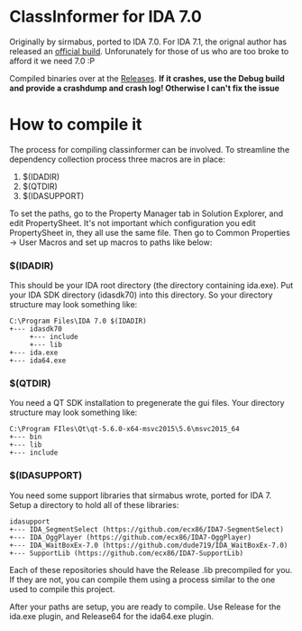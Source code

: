 # ClassInformer for IDA 7.0

Originally by sirmabus, ported to IDA 7.0. For IDA 7.1, the orignal author has released an [official build](https://sourceforge.net/projects/classinformer/). Unforunately for those of us who are too broke to afford it we need 7.0 :P

Compiled binaries over at the [Releases](../../releases). **If it crashes, use the Debug build and provide a crashdump and crash log! Otherwise I can't fix the issue**

# How to compile it

The process for compiling classinformer can be involved. To streamline the dependency collection process three macros are in place:
1. $(IDADIR)
2. $(QTDIR)
3. $(IDASUPPORT)

To set the paths, go to the Property Manager tab in Solution Explorer, and edit PropertySheet.
It's not important which configuration you edit PropertySheet in, they all use the same file.
Then go to Common Properties -> User Macros and set up macros to paths like below:

### $(IDADIR)
This should be your IDA root directory (the directory containing ida.exe).
Put your IDA SDK directory (idasdk70) into this directory.
So your directory structure may look something like:

```
C:\Program Files\IDA 7.0 $(IDADIR)
+--- idasdk70
     +--- include
     +--- lib
+--- ida.exe
+--- ida64.exe
```

### $(QTDIR)
You need a QT SDK installation to pregenerate the gui files.
Your directory structure may look something like:

```
C:\Program FIles\Qt\qt-5.6.0-x64-msvc2015\5.6\msvc2015_64
+--- bin
+--- lib
+--- include
```

### $(IDASUPPORT)
You need some support libraries that sirmabus wrote, ported for IDA 7.
Setup a directory to hold all of these libraries:
```
idasupport
+--- IDA_SegmentSelect (https://github.com/ecx86/IDA7-SegmentSelect)
+--- IDA_OggPlayer (https://github.com/ecx86/IDA7-OggPlayer)
+--- IDA_WaitBoxEx-7.0 (https://github.com/dude719/IDA_WaitBoxEx-7.0)
+--- SupportLib (https://github.com/ecx86/IDA7-SupportLib)
```
Each of these repositories should have the Release .lib precompiled for you.
If they are not, you can compile them using a process similar to the one used to compile this project.

After your paths are setup, you are ready to compile.
Use Release for the ida.exe plugin, and Release64 for the ida64.exe plugin.
